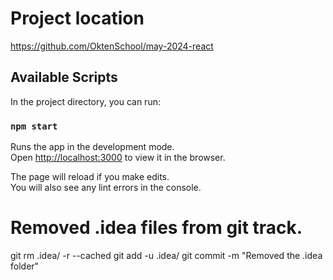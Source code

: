 # Project location
https://github.com/OktenSchool/may-2024-react

## Available Scripts

In the project directory, you can run:

### `npm start`

Runs the app in the development mode.\
Open [http://localhost:3000](http://localhost:3000) to view it in the browser.

The page will reload if you make edits.\
You will also see any lint errors in the console.

# Removed .idea files from git track.
git rm .idea/ -r --cached
git add -u .idea/
git commit -m "Removed the .idea folder"